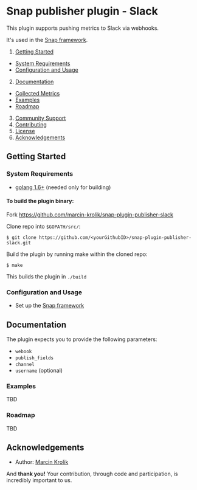# Snap publisher plugin - Slack

This plugin supports pushing metrics to Slack via webhooks.

It's used in the [Snap framework](http://github.com/intelsdi-x/snap).

1. [Getting Started](#getting-started)
  * [System Requirements](#system-requirements)
  * [Configuration and Usage](#configuration-and-usage)
2. [Documentation](#documentation)
  * [Collected Metrics](#collected-metrics)
  * [Examples](#examples)
  * [Roadmap](#roadmap)
3. [Community Support](#community-support)
4. [Contributing](#contributing)
5. [License](#license)
6. [Acknowledgements](#acknowledgements)

## Getting Started

### System Requirements

* [golang 1.6+](https://golang.org/dl/) (needed only for building)

#### To build the plugin binary:
Fork https://github.com/marcin-krolik/snap-plugin-publisher-slack

Clone repo into `$GOPATH/src/`:

```
$ git clone https://github.com/<yourGithubID>/snap-plugin-publisher-slack.git
```

Build the plugin by running make within the cloned repo:
```
$ make
```
This builds the plugin in `./build`

### Configuration and Usage
* Set up the [Snap framework](https://github.com/intelsdi-x/snap/blob/master/README.md#getting-started)

## Documentation

The plugin expects you to provide the following parameters:
 - `webook`
 - `publish_fields`
 - `channel`
 - `username` (optional)

### Examples

TBD

### Roadmap

TBD

## Acknowledgements
* Author: [Marcin Krolik](https://github.com/marcin-krolik)

And **thank you!** Your contribution, through code and participation, is incredibly important to us.
